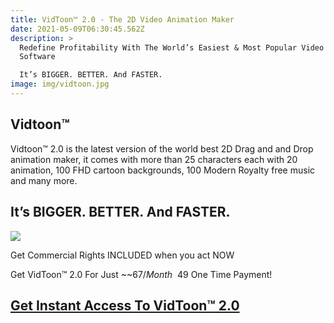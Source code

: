 ```yaml
---
title: VidToon™ 2.0 - The 2D Video Animation Maker
date: 2021-05-09T06:30:45.562Z
description: >
  Redefine Profitability With The World’s Easiest & Most Popular Video Animation
  Software

  It’s BIGGER. BETTER. And FASTER.
image: img/vidtoon.jpg
---
```

<!--StartFragment-->

## Vidtoon™

<!--EndFragment-->

Vidtoon™ 2.0 is the latest version of the world best 2D Drag and and Drop animation maker, it comes with more than 25 characters each with 20 animation, 100 FHD cartoon backgrounds, 100 Modern Royalty free music and many more.



<!--StartFragment-->

## It’s BIGGER. BETTER. And FASTER.

![](https://i.ytimg.com/vi/FLlhITyWXGM/hqdefault.jpg)

Get Commercial Rights INCLUDED when you act NOW

Get VidToon™ 2.0 For Just ~~$67/Month~~ $49 One Time Payment!

## [Get Instant Access To VidToon™ 2.0](https://abdo120.pay.clickbank.net/?cbitems=50&cbfid=46382)







<!--EndFragment-->